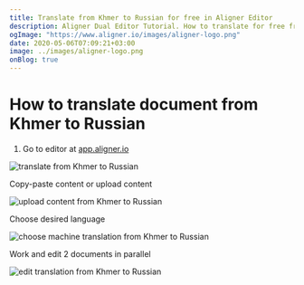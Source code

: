 ```yaml
---
title: Translate from Khmer to Russian for free in Aligner Editor
description: Aligner Dual Editor Tutorial. How to translate for free from Khmer to Russian. Aligner is multilingual document management platform. 
ogImage: "https://www.aligner.io/images/aligner-logo.png"
date: 2020-05-06T07:09:21+03:00
image: ../images/aligner-logo.png
onBlog: true
---
```


# How to translate document from Khmer to Russian

1. Go to editor at [app.aligner.io](https://app.aligner.io "Aligner App web page")

![translate from Khmer to Russian](../aligner-blank-editor.png "translate from Khmer to Russian")

Copy-paste content or upload content

![upload content from Khmer to Russian](../aligner-uploaded-document.png "upload content from Khmer to Russian")

Choose desired language

![choose machine translation from Khmer to Russian](../aligner-language-dropdown.png "choose machine translation from Khmer to Russian")

Work and edit 2 documents in parallel

![edit translation from Khmer to Russian](../aligner-double-sitded-editor.png "edit translation from Khmer to Russian")

